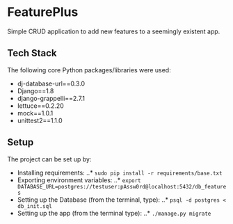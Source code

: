 FeaturePlus
============
Simple CRUD application to add new features to a seemingly existent app.

Tech Stack
----------
The following core Python packages/libraries were used:
* dj-database-url==0.3.0
* Django==1.8
* django-grappelli==2.7.1
* lettuce==0.2.20
* mock==1.0.1
* unittest2==1.1.0

Setup
-----
The project can be set up by:
* Installing requirements:
..*  ```sudo pip install -r requirements/base.txt```
* Exporting environment variables: 
..* ```export DATABASE_URL=postgres://testuser:pAssw0rd@localhost:5432/db_features```
* Setting up the Database (from the terminal, type): 
..* ```psql -d postgres < db_init.sql```
* Setting up the app (from the terminal type):
..* ```./manage.py migrate```
